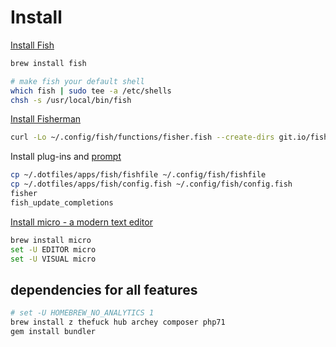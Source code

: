 # Install

[Install Fish](http://fishshell.com)

```sh
brew install fish

# make fish your default shell
which fish | sudo tee -a /etc/shells
chsh -s /usr/local/bin/fish
```

[Install Fisherman](https://github.com/fisherman/fisherman)

```sh
curl -Lo ~/.config/fish/functions/fisher.fish --create-dirs git.io/fisher
```

Install plug-ins and [prompt](https://github.com/publicarray/pure)

```sh
cp ~/.dotfiles/apps/fish/fishfile ~/.config/fish/fishfile
cp ~/.dotfiles/apps/fish/config.fish ~/.config/fish/config.fish 
fisher
fish_update_completions
```

[Install micro - a modern text editor](https://github.com/zyedidia/micro)

```sh
brew install micro
set -U EDITOR micro
set -U VISUAL micro
```

## dependencies for all features

```sh
# set -U HOMEBREW_NO_ANALYTICS 1
brew install z thefuck hub archey composer php71
gem install bundler
```

